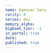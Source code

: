 ```yaml
---
name: Kaminar Saru
rarity: 4
series: dsc
memory_alpha:
bigbook_tier: -1
in_portal: true
date:
published: true
---
```



